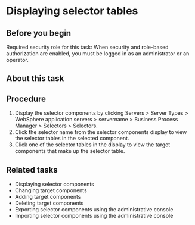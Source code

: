 <!-- image -->

# Displaying selector tables

## Before you begin

Required
security role for this task: When security and role-based authorization
are enabled, you must be logged in as an administrator or an operator.

## About this task

## Procedure

1. Display the selector components by clicking Servers >
Server Types > WebSphere application servers > servername >
Business Process Manager > Selectors > Selectors.
2. Click the selector name from the selector components display
to view the selector tables in the selected component.
3. Click one of the selector tables in the display to view
the target components that make up the selector table.

## Related tasks

- Displaying selector components
- Changing target components
- Adding target components
- Deleting target components
- Exporting selector components using the administrative console
- Importing selector components using the administrative console